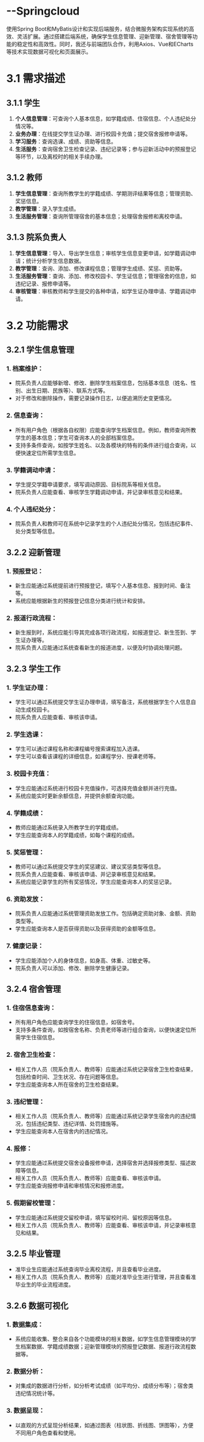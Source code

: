 # --Springcloud
使用Spring Boot和MyBatis设计和实现后端服务，结合微服务架构实现系统的高效、灵活扩展。通过搭建后端系统，确保学生信息管理、迎新管理、宿舍管理等功能的稳定性和高效性。同时，我还与前端团队合作，利用Axios、Vue和ECharts等技术实现数据可视化和页面展示。


# 3.1 需求描述

## 3.1.1 学生

1. **个人信息管理**：可查询个人基本信息，如学籍成绩、住宿信息、个人违纪处分情况等。
2. **业务办理**：在线提交学生证办理、进行校园卡充值；提交宿舍报修申请等。
3. **学习服务**：查询选课、成绩、资助等信息。
4. **生活服务**：查询宿舍卫生检查记录、违纪记录等；参与迎新活动中的预报登记等环节，以及离校时的相关手续办理。

## 3.1.2 教师

1. **学生信息管理**：查询所教学生的学籍成绩、学期测评结果等信息；管理资助、奖惩信息。
2. **教学管理**：录入学生成绩。
3. **生活服务管理**：查询所管理宿舍的基本信息；处理宿舍报修和离校申请。

## 3.1.3 院系负责人

1. **学生信息管理**：导入、导出学生信息；审核学生信息变更申请，如学籍调动申请；统计分析学生信息数据。
2. **教学管理**：查询、添加、修改课程信息；管理学生成绩、奖惩、资助等。
3. **生活服务管理**：查询、添加、修改校园卡、学生证信息；管理宿舍的信息，如违纪记录、报修申请等。
4. **审核管理**：审核教师和学生提交的各种申请，如学生证办理申请、学籍调动申请。

# 3.2 功能需求

## 3.2.1 学生信息管理

### 1. **档案维护**：

- 院系负责人应能够新增、修改、删除学生档案信息，包括基本信息（姓名、性别、出生日期、民族等）、联系方式等。
- 对于修改和删除操作，需要记录操作日志，以便追溯历史变更情况。

### 2. **信息查询**：

- 所有用户角色（根据各自权限）应能查询学生档案信息。例如，教师查询所教学生的基本信息；学生可查询本人的全部档案信息。
- 支持多条件查询，如按学生姓名、以及各模块的特有的条件进行组合查询，以便快速定位所需学生信息。

### 3. **学籍调动申请**：

- 学生提交学籍申请要求，填写调动原因、目标院系等相关信息。
- 院系负责人应能查看、审核学生学籍调动申请，并记录审核意见和结果。

### 4. **个人违纪处分**：

- 院系负责人和教师可在系统中记录学生的个人违纪处分情况，包括违纪事件、处分类型等信息。

## 3.2.2 迎新管理

### 1. **预报登记**：

- 新生应能通过系统提前进行预报登记，填写个人基本信息、报到时间、备注等。
- 系统应能根据新生的预报登记信息分类进行统计和安排。

### 2. **报道行政流程**：

- 新生报到时，系统应能引导其完成各项行政流程，如报道登记、新生签到、学生证办理等。
- 院系负责人应能通过系统查看新生的报道进度，以便及时协调处理问题。

## 3.2.3 学生工作

### 1. **学生证办理**：

- 学生可以通过系统提交学生证办理申请，填写备注，系统根据学生个人信息自动生成校园卡。
- 院系负责人应能查看、审核该申请。

### 2. **学生选课**：

- 学生可以通过课程名称和课程编号搜索课程加入选课。
- 学生可以查看该课程的详细信息，如课程学分、授课老师等。

### 3. **校园卡充值**：

- 学生应能通过系统进行校园卡充值操作，可选择充值金额并进行充值。
- 系统应能实时更新余额信息，并提供余额查询功能。

### 4. **学籍成绩**：

- 教师应能通过系统录入所教学生的学籍成绩。
- 学生应能查询本人的学籍成绩，如每个课程的成绩。

### 5. **奖惩管理**：

- 教师可以通过系统提交学生的奖惩建议、建议奖惩类型等信息。
- 院系负责人应能查看、审核该申请、并记录审核意见和结果。
- 系统应能记录学生的所有奖惩情况，学生应能查询本人的奖惩记录。

### 6. **资助发放**：

- 院系负责人应能通过系统管理资助发放工作。包括确定资助对象、金额、资助类型等。
- 学生应能查询本人是否获得资助以及获得资助的金额等信息。

### 7. **健康记录**：

- 学生应能添加个人的身体信息，如身高、体重、过敏史等。
- 院系负责人可以添加、修改、删除学生健康记录。

## 3.2.4 宿舍管理

### 1. **住宿信息查询**：

- 所有用户角色应能查询学生的住宿信息，如宿舍号。
- 支持多条件查询，如按宿舍名称、负责老师等进行组合查询，以便快速定位所需学生住宿信息。

### 2. **宿舍卫生检查**：

- 相关工作人员（院系负责人、教师等）应能通过系统记录宿舍卫生检查结果，包括检查时间、卫生状况、存在问题等信息。
- 学生应能查询本人所在宿舍的卫生检查结果。

### 3. **违纪管理**：

- 相关工作人员（院系负责人、教师等）应能通过系统记录学生宿舍内的违纪情况，包括违纪类型、违纪详情、处罚措施等。
- 学生应能查询本人在宿舍内的违纪情况。

### 4. **报修**：

- 学生应能通过系统提交宿舍设备报修申请，选择宿舍并选择报修类型、描述故障等信息。
- 相关工作人员（院系负责人、教师等）应能查看、审核该申请。
- 学生应能查询报修申请和审核情况和报修进度。

### 5. **假期留校管理**：

- 学生应能通过系统提交留校申请，填写留校时间、留校原因等信息。
- 相关工作人员（院系负责人、教师等）应能查看、审核该申请，并记录审核意见和结果。

## 3.2.5 毕业管理

- 准毕业生应能通过系统查询毕业离校流程，并且查看毕业进度。
- 相关工作人员（院系负责人、教师等）应能对准毕业生进行管理，并且查看准毕业生的毕业流程进度。

## 3.2.6 数据可视化

### 1. **数据集成**：

- 系统应能收集、整合来自各个功能模块的相关数据，如学生信息管理模块的学生档案数据、学籍成绩数据；迎新管理模块的预报登记数据、报道行政流程数据等。

### 2. **数据分析**：

- 对集成的数据进行分析，如分析考试成绩（如平均分、成绩分布等）；宿舍类违纪情况统计等。

### 3. **数据呈现**：

- 以直观的方式呈现分析结果，如通过图表（柱状图、折线图、饼图等），方便不同用户角色查看和使用。
